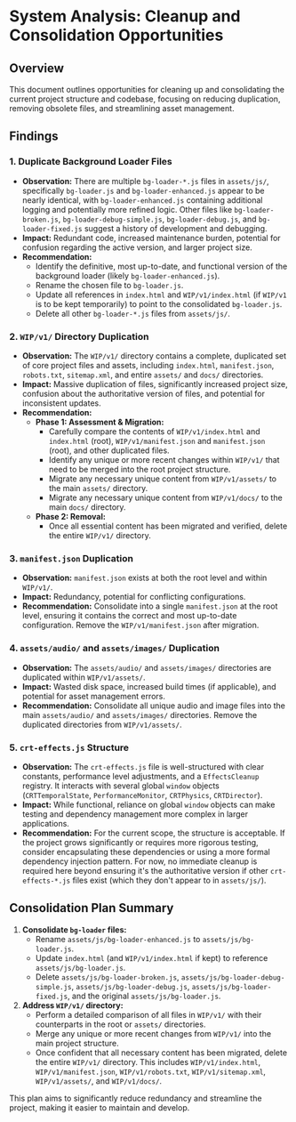 # System Analysis: Cleanup and Consolidation Opportunities

## Overview
This document outlines opportunities for cleaning up and consolidating the current project structure and codebase, focusing on reducing duplication, removing obsolete files, and streamlining asset management.

## Findings

### 1. Duplicate Background Loader Files
- **Observation:** There are multiple `bg-loader-*.js` files in `assets/js/`, specifically `bg-loader.js` and `bg-loader-enhanced.js` appear to be nearly identical, with `bg-loader-enhanced.js` containing additional logging and potentially more refined logic. Other files like `bg-loader-broken.js`, `bg-loader-debug-simple.js`, `bg-loader-debug.js`, and `bg-loader-fixed.js` suggest a history of development and debugging.
- **Impact:** Redundant code, increased maintenance burden, potential for confusion regarding the active version, and larger project size.
- **Recommendation:**
    - Identify the definitive, most up-to-date, and functional version of the background loader (likely `bg-loader-enhanced.js`).
    - Rename the chosen file to `bg-loader.js`.
    - Update all references in `index.html` and `WIP/v1/index.html` (if `WIP/v1` is to be kept temporarily) to point to the consolidated `bg-loader.js`.
    - Delete all other `bg-loader-*.js` files from `assets/js/`.

### 2. `WIP/v1/` Directory Duplication
- **Observation:** The `WIP/v1/` directory contains a complete, duplicated set of core project files and assets, including `index.html`, `manifest.json`, `robots.txt`, `sitemap.xml`, and entire `assets/` and `docs/` directories.
- **Impact:** Massive duplication of files, significantly increased project size, confusion about the authoritative version of files, and potential for inconsistent updates.
- **Recommendation:**
    - **Phase 1: Assessment & Migration:**
        - Carefully compare the contents of `WIP/v1/index.html` and `index.html` (root), `WIP/v1/manifest.json` and `manifest.json` (root), and other duplicated files.
        - Identify any unique or more recent changes within `WIP/v1/` that need to be merged into the root project structure.
        - Migrate any necessary unique content from `WIP/v1/assets/` to the main `assets/` directory.
        - Migrate any necessary unique content from `WIP/v1/docs/` to the main `docs/` directory.
    - **Phase 2: Removal:**
        - Once all essential content has been migrated and verified, delete the entire `WIP/v1/` directory.

### 3. `manifest.json` Duplication
- **Observation:** `manifest.json` exists at both the root level and within `WIP/v1/`.
- **Impact:** Redundancy, potential for conflicting configurations.
- **Recommendation:** Consolidate into a single `manifest.json` at the root level, ensuring it contains the correct and most up-to-date configuration. Remove the `WIP/v1/manifest.json` after migration.

### 4. `assets/audio/` and `assets/images/` Duplication
- **Observation:** The `assets/audio/` and `assets/images/` directories are duplicated within `WIP/v1/assets/`.
- **Impact:** Wasted disk space, increased build times (if applicable), and potential for asset management errors.
- **Recommendation:** Consolidate all unique audio and image files into the main `assets/audio/` and `assets/images/` directories. Remove the duplicated directories from `WIP/v1/assets/`.

### 5. `crt-effects.js` Structure
- **Observation:** The `crt-effects.js` file is well-structured with clear constants, performance level adjustments, and a `EffectsCleanup` registry. It interacts with several global `window` objects (`CRTTemporalState`, `PerformanceMonitor`, `CRTPhysics`, `CRTDirector`).
- **Impact:** While functional, reliance on global `window` objects can make testing and dependency management more complex in larger applications.
- **Recommendation:** For the current scope, the structure is acceptable. If the project grows significantly or requires more rigorous testing, consider encapsulating these dependencies or using a more formal dependency injection pattern. For now, no immediate cleanup is required here beyond ensuring it's the authoritative version if other `crt-effects-*.js` files exist (which they don't appear to in `assets/js/`).

## Consolidation Plan Summary

1.  **Consolidate `bg-loader` files:**
    *   Rename `assets/js/bg-loader-enhanced.js` to `assets/js/bg-loader.js`.
    *   Update `index.html` (and `WIP/v1/index.html` if kept) to reference `assets/js/bg-loader.js`.
    *   Delete `assets/js/bg-loader-broken.js`, `assets/js/bg-loader-debug-simple.js`, `assets/js/bg-loader-debug.js`, `assets/js/bg-loader-fixed.js`, and the original `assets/js/bg-loader.js`.
2.  **Address `WIP/v1/` directory:**
    *   Perform a detailed comparison of all files in `WIP/v1/` with their counterparts in the root or `assets/` directories.
    *   Merge any unique or more recent changes from `WIP/v1/` into the main project structure.
    *   Once confident that all necessary content has been migrated, delete the entire `WIP/v1/` directory. This includes `WIP/v1/index.html`, `WIP/v1/manifest.json`, `WIP/v1/robots.txt`, `WIP/v1/sitemap.xml`, `WIP/v1/assets/`, and `WIP/v1/docs/`.

This plan aims to significantly reduce redundancy and streamline the project, making it easier to maintain and develop.

